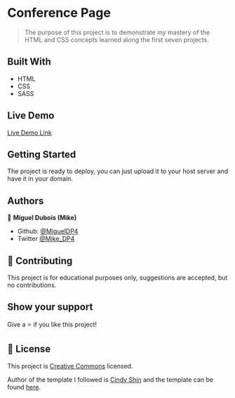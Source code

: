 # Conference Page

> The purpose of this project is to demonstrate my mastery of the HTML and CSS concepts learned along the first seven projects.

## Built With

- HTML
- CSS
- SASS

## Live Demo

[Live Demo Link](https://raw.githack.com/MiguelDP4/capstone-html-css/developing/index.html)

## Getting Started

The project is ready to deploy, you can just upload it to your host server and have it in your domain.

## Authors

👤 **Miguel Dubois (Mike)**

- Github: [@MiguelDP4](https://github.com/MiguelDP4)
- Twitter [@Mike_DP4](https://twitter.com/Mike_DP4)

## 🤝 Contributing

This project is for educational purposes only, suggestions are accepted, but no contributions.

## Show your support

Give a ⭐️ if you like this project!

## 📝 License

This project is [Creative Commons](https://creativecommons.org/licenses/by-nc/4.0/) licensed.

Author of the template I followed is [Cindy Shin](https://www.behance.net/adagio07) and the template can be found [here](https://www.behance.net/gallery/29845175/CC-Global-Summit-2015).
